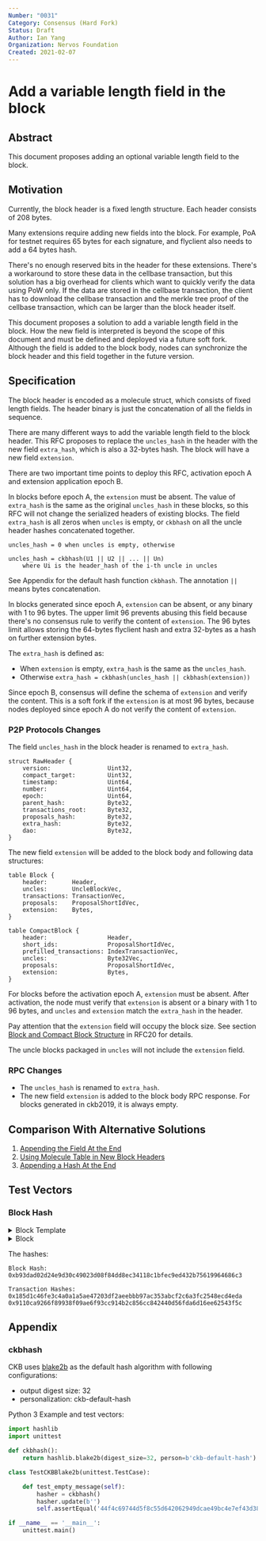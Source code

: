 ```yaml
---
Number: "0031"
Category: Consensus (Hard Fork)
Status: Draft
Author: Ian Yang
Organization: Nervos Foundation
Created: 2021-02-07
---
```


# Add a variable length field in the block

## Abstract

This document proposes adding an optional variable length field to the block.

## Motivation

Currently, the block header is a fixed length structure. Each header consists of 208 bytes.

Many extensions require adding new fields into the block. For example, PoA for testnet requires 65 bytes for each signature, and flyclient also needs to add a 64 bytes hash.

There's no enough reserved bits in the header for these extensions. There's a workaround to store these data in the cellbase transaction, but this solution has a big overhead for clients which want to quickly verify the data using PoW only. If the data are stored in the cellbase transaction, the client has to download the cellbase transaction and the merkle tree proof of the cellbase transaction, which can be larger than the block header itself.

This document proposes a solution to add a variable length field in the block. How the new field is interpreted is beyond the scope of this document and must be defined and deployed via a future soft fork. Although the field is added to the block body, nodes can synchronize the block header and this field together in the future version.

## Specification

The block header is encoded as a molecule struct, which consists of fixed length fields. The header binary is just the concatenation of all the fields in sequence.

There are many different ways to add the variable length field to the block header. This RFC proposes to replace the `uncles_hash` in the header with the new field `extra_hash`, which is also a 32-bytes hash. The block will have a new field `extension`.

There are two important time points to deploy this RFC, activation epoch A and extension application epoch B.

In blocks before epoch A, the `extension` must be absent. The value of `extra_hash` is the same as the original `uncles_hash` in these blocks, so this RFC will not change the serialized headers of existing blocks. The field `extra_hash` is all zeros when `uncles` is empty, or `ckbhash` on all the uncle header hashes concatenated together.

```
uncles_hash = 0 when uncles is empty, otherwise

uncles_hash = ckbhash(U1 || U2 || ... || Un)
    where Ui is the header_hash of the i-th uncle in uncles
```

See Appendix for the default hash function `ckbhash`. The annotation `||` means bytes concatenation.

In blocks generated since epoch A, `extension` can be absent, or any binary with 1 to 96 bytes. The upper limit 96 prevents abusing this field because there's no consensus rule to verify the content of `extension`. The 96 bytes limit allows storing the 64-bytes flyclient hash and extra 32-bytes as a hash on further extension bytes.

The `extra_hash` is defined as:

* When `extension` is empty, `extra_hash` is the same as the `uncles_hash`.
* Otherwise `extra_hash = ckbhash(uncles_hash || ckbhash(extension))`

Since epoch B, consensus will define the schema of `extension` and verify the content. This is a soft fork if the `extension` is at most 96 bytes, because nodes deployed since epoch A do not verify the content of `extension`.  

### P2P Protocols Changes

The field `uncles_hash` in the block header is renamed to `extra_hash`.

```
struct RawHeader {
    version:                Uint32,
    compact_target:         Uint32,
    timestamp:              Uint64,
    number:                 Uint64,
    epoch:                  Uint64,
    parent_hash:            Byte32,
    transactions_root:      Byte32,
    proposals_hash:         Byte32,
    extra_hash:             Byte32,
    dao:                    Byte32,
}
```

The new field `extension` will be added to the block body and following data structures:

```
table Block {
    header:       Header,
    uncles:       UncleBlockVec,
    transactions: TransactionVec,
    proposals:    ProposalShortIdVec,
    extension:    Bytes,
}

table CompactBlock {
    header:                 Header,
    short_ids:              ProposalShortIdVec,
    prefilled_transactions: IndexTransactionVec,
    uncles:                 Byte32Vec,
    proposals:              ProposalShortIdVec,
    extension:              Bytes,
}
```

For blocks before the activation epoch A, `extension` must be absent. After activation, the node must verify that `extension` is absent or a binary with 1 to 96 bytes, and `uncles` and `extension` match the `extra_hash` in the header.

Pay attention that the `extension` field will occupy the block size. See section [Block and Compact Block Structure](../0020-ckb-consensus-protocol/0020-ckb-consensus-protocol.md#block-and-compact-block-structure) in RFC20 for details.

The uncle blocks packaged in `uncles` will not include the `extension` field.

### RPC Changes

* The `uncles_hash` is renamed to `extra_hash`.
* The new field `extension` is added to the block body RPC response. For blocks generated in ckb2019, it is always empty.

## Comparison With Alternative Solutions

1. [Appending the Field At the End](./1-appending-the-field-at-the-end.md)
2. [Using Molecule Table in New Block Headers](./2-using-molecule-table-in-new-block-headers.md)
3. [Appending a Hash At the End](./3-appending-a-hash-at-the-end.md)

## Test Vectors

### Block Hash

<details><summary>Block Template</summary>

```json
{
  "version": "0x0",
  "compact_target": "0x20010000",
  "current_time": "0x17af3f66555",
  "number": "0x3",
  "epoch": "0x3e80003000000",
  "parent_hash": "0xebf229020f333100942279dc33303ae0dfcbe720d8d11818687e6654c157294c",
  "cycles_limit": "0x2540be400",
  "bytes_limit": "0x91c08",
  "uncles_count_limit": "0x2",
  "uncles": [],
  "transactions": [
    {
      "hash": "0x9110ca9266f89938f09ae6f93cc914b2c856cc842440d56fda6d16ee62543f5c",
      "required": false,
      "cycles": "0x19f2d1",
      "depends": null,
      "data": {
        "version": "0x0",
        "cell_deps": [
          {
            "out_point": {
              "tx_hash": "0xace5ea83c478bb866edf122ff862085789158f5cbff155b7bb5f13058555b708",
              "index": "0x0"
            },
            "dep_type": "dep_group"
          }
        ],
        "header_deps": [],
        "inputs": [
          {
            "since": "0x0",
            "previous_output": {
              "tx_hash": "0xa563884b3686078ec7e7677a5f86449b15cf2693f3c1241766c6996f206cc541",
              "index": "0x7"
            }
          }
        ],
        "outputs": [
          {
            "capacity": "0x2540be400",
            "lock": {
              "code_hash": "0x709f3fda12f561cfacf92273c57a98fede188a3f1a59b1f888d113f9cce08649",
              "hash_type": "data",
              "args": "0xc8328aabcd9b9e8e64fbc566c4385c3bdeb219d7"
            },
            "type": null
          },
          {
            "capacity": "0x2540be400",
            "lock": {
              "code_hash": "0x9bd7e06f3ecf4be0f2fcd2188b23f1b9fcc88e5d4b65a8637b17723bbda3cce8",
              "hash_type": "type",
              "args": "0xc8328aabcd9b9e8e64fbc566c4385c3bdeb219d7"
            },
            "type": null
          },
          {
            "capacity": "0x2540be400",
            "lock": {
              "code_hash": "0x709f3fda12f561cfacf92273c57a98fede188a3f1a59b1f888d113f9cce08649",
              "hash_type": "data1",
              "args": "0xc8328aabcd9b9e8e64fbc566c4385c3bdeb219d7"
            },
            "type": null
          }
        ],
        "outputs_data": [
          "0x",
          "0x",
          "0x"
        ],
        "witnesses": [
          "0x550000001000000055000000550000004100000070b823564f7d1f814cc135ddd56fd8e8931b3a7040eaf1fb828adae29736a3cb0bc7f65021135b293d10a22da61fcc64f7cb660bf2c3276ad63630dad0b6099001"
        ]
      }
    }
  ],
  "proposals": [],
  "cellbase": {
    "hash": "0x185d1c46fe3c4a0a1a5ae47203df2aeebbb97ac353abcf2c6a3fc2548ecd4eda",
    "cycles": null,
    "data": {
      "version": "0x0",
      "cell_deps": [],
      "header_deps": [],
      "inputs": [
        {
          "since": "0x3",
          "previous_output": {
            "tx_hash": "0x0000000000000000000000000000000000000000000000000000000000000000",
            "index": "0xffffffff"
          }
        }
      ],
      "outputs": [],
      "outputs_data": [],
      "witnesses": [
        "0x590000000c00000055000000490000001000000030000000310000009bd7e06f3ecf4be0f2fcd2188b23f1b9fcc88e5d4b65a8637b17723bbda3cce80114000000c8328aabcd9b9e8e64fbc566c4385c3bdeb219d700000000"
      ]
    }
  },
  "work_id": "0x2",
  "dao": "0x105cabf31c1fa12eacfa6990f2862300bdaf44b932000000008d5fff03fbfe06",
  "extension": "0x626c6f636b202333"
}
```

</details>

<details><summary>Block</summary>

```json
{
  "header": {
    "version": "0x0",
    "compact_target": "0x20010000",
    "timestamp": "0x17af3f66555",
    "number": "0x3",
    "epoch": "0x3e80003000000",
    "parent_hash": "0xebf229020f333100942279dc33303ae0dfcbe720d8d11818687e6654c157294c",
    "transactions_root": "0x0bbf9d8946932c9c33a46c8d13b9ecfcf850ccc1728fc9c9c5d14710ad9428ad",
    "proposals_hash": "0x0000000000000000000000000000000000000000000000000000000000000000",
    "extra_hash": "0xfbbfbaaa0afac7730f4a6102b376986f1f288f3eccb18e0d16d58422aab28aad",
    "dao": "0x105cabf31c1fa12eacfa6990f2862300bdaf44b932000000008d5fff03fbfe06",
    "nonce": "0x6e43a02f3ed8bb00dea7f78c12fe94f5"
  },
  "uncles": [],
  "transactions": [
    {
      "version": "0x0",
      "cell_deps": [],
      "header_deps": [],
      "inputs": [
        {
          "since": "0x3",
          "previous_output": {
            "tx_hash": "0x0000000000000000000000000000000000000000000000000000000000000000",
            "index": "0xffffffff"
          }
        }
      ],
      "outputs": [],
      "outputs_data": [],
      "witnesses": [
        "0x590000000c00000055000000490000001000000030000000310000009bd7e06f3ecf4be0f2fcd2188b23f1b9fcc88e5d4b65a8637b17723bbda3cce80114000000c8328aabcd9b9e8e64fbc566c4385c3bdeb219d700000000"
      ]
    },
    {
      "version": "0x0",
      "cell_deps": [
        {
          "out_point": {
            "tx_hash": "0xace5ea83c478bb866edf122ff862085789158f5cbff155b7bb5f13058555b708",
            "index": "0x0"
          },
          "dep_type": "dep_group"
        }
      ],
      "header_deps": [],
      "inputs": [
        {
          "since": "0x0",
          "previous_output": {
            "tx_hash": "0xa563884b3686078ec7e7677a5f86449b15cf2693f3c1241766c6996f206cc541",
            "index": "0x7"
          }
        }
      ],
      "outputs": [
        {
          "capacity": "0x2540be400",
          "lock": {
            "code_hash": "0x709f3fda12f561cfacf92273c57a98fede188a3f1a59b1f888d113f9cce08649",
            "hash_type": "data",
            "args": "0xc8328aabcd9b9e8e64fbc566c4385c3bdeb219d7"
          },
          "type": null
        },
        {
          "capacity": "0x2540be400",
          "lock": {
            "code_hash": "0x9bd7e06f3ecf4be0f2fcd2188b23f1b9fcc88e5d4b65a8637b17723bbda3cce8",
            "hash_type": "type",
            "args": "0xc8328aabcd9b9e8e64fbc566c4385c3bdeb219d7"
          },
          "type": null
        },
        {
          "capacity": "0x2540be400",
          "lock": {
            "code_hash": "0x709f3fda12f561cfacf92273c57a98fede188a3f1a59b1f888d113f9cce08649",
            "hash_type": "data1",
            "args": "0xc8328aabcd9b9e8e64fbc566c4385c3bdeb219d7"
          },
          "type": null
        }
      ],
      "outputs_data": [
        "0x",
        "0x",
        "0x"
      ],
      "witnesses": [
        "0x550000001000000055000000550000004100000070b823564f7d1f814cc135ddd56fd8e8931b3a7040eaf1fb828adae29736a3cb0bc7f65021135b293d10a22da61fcc64f7cb660bf2c3276ad63630dad0b6099001"
      ]
    }
  ],
  "proposals": [],
  "extension": "0x626c6f636b202333"
}
```

</details>

The hashes:

```
Block Hash:
0xb93dad02d24e9d30c49023d08f84dd8ec34118c1bfec9ed432b75619964686c3

Transaction Hashes:
0x185d1c46fe3c4a0a1a5ae47203df2aeebbb97ac353abcf2c6a3fc2548ecd4eda
0x9110ca9266f89938f09ae6f93cc914b2c856cc842440d56fda6d16ee62543f5c
```

## Appendix

### ckbhash

CKB uses [blake2b](https://blake2.net/blake2.pdf) as the default hash algorithm with following configurations:

- output digest size: 32
- personalization: ckb-default-hash

Python 3 Example and test vectors:

```python
import hashlib
import unittest

def ckbhash():
    return hashlib.blake2b(digest_size=32, person=b'ckb-default-hash')

class TestCKBBlake2b(unittest.TestCase):

    def test_empty_message(self):
        hasher = ckbhash()
        hasher.update(b'')
        self.assertEqual('44f4c69744d5f8c55d642062949dcae49bc4e7ef43d388c5a12f42b5633d163e', hasher.hexdigest())

if __name__ == '__main__':
    unittest.main()
```
